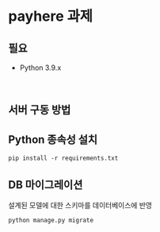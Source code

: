 # payhere 과제

## 필요

- Python 3.9.x

<br>

## 서버 구동 방법

## Python 종속성 설치
```
pip install -r requirements.txt
```

## DB 마이그레이션 
설계된 모델에 대한 스키마를 데이터베이스에 반영

```bash
python manage.py migrate
```